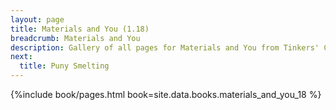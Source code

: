 ```yaml
---
layout: page
title: Materials and You (1.18)
breadcrumb: Materials and You
description: Gallery of all pages for Materials and You from Tinkers' Construct in Minecraft 1.18.2.
next:
  title: Puny Smelting
---
```


{%include book/pages.html book=site.data.books.materials_and_you_18 %}